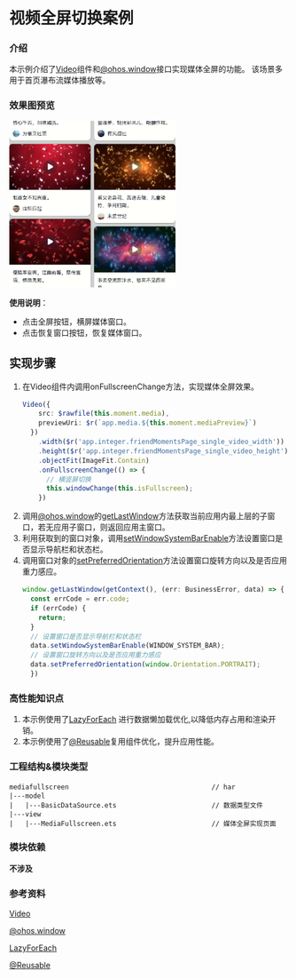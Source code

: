 # 视频全屏切换案例

### 介绍

本示例介绍了[Video](https://gitee.com/openharmony/docs/blob/master/zh-cn/application-dev/reference/arkui-ts/ts-media-components-video.md)组件和[@ohos.window](https://gitee.com/openharmony/docs/blob/master/zh-cn/application-dev/reference/apis/js-apis-window.md)接口实现媒体全屏的功能。
该场景多用于首页瀑布流媒体播放等。

### 效果图预览

<img src="./src/main/resources/base/media/media_fullscreen.gif" width="300">

**使用说明**：

* 点击全屏按钮，横屏媒体窗口。
* 点击恢复窗口按钮，恢复媒体窗口。

## 实现步骤

1. 在Video组件内调用onFullscreenChange方法，实现媒体全屏效果。
    ```ts
    Video({
        src: $rawfile(this.moment.media),
        previewUri: $r(`app.media.${this.moment.mediaPreview}`)
      })
        .width($r('app.integer.friendMomentsPage_single_video_width'))
        .height($r('app.integer.friendMomentsPage_single_video_height'))
        .objectFit(ImageFit.Contain)
        .onFullscreenChange(() => {
          // 横竖屏切换
          this.windowChange(this.isFullscreen);
        })
   ```
2. 调用[@ohos.window](https://gitee.com/openharmony/docs/blob/master/zh-cn/application-dev/reference/apis/js-apis-window.md)的[getLastWindow](https://gitee.com/openharmony/docs/blob/master/zh-cn/application-dev/reference/apis/js-apis-window.md#windowgetlastwindow9)方法获取当前应用内最上层的子窗口，若无应用子窗口，则返回应用主窗口。
3. 利用获取到的窗口对象，调用[setWindowSystemBarEnable](https://gitee.com/openharmony/docs/blob/master/zh-cn/application-dev/reference/apis/js-apis-window.md#setwindowsystembarenable9)方法设置窗口是否显示导航栏和状态栏。
4. 调用窗口对象的[setPreferredOrientation](https://gitee.com/openharmony/docs/blob/master/zh-cn/application-dev/reference/apis/js-apis-window.md#setpreferredorientation9)方法设置窗口旋转方向以及是否应用重力感应。
    ```ts
    window.getLastWindow(getContext(), (err: BusinessError, data) => {
      const errCode = err.code;
      if (errCode) {
        return;
      }
      // 设置窗口是否显示导航栏和状态栏
      data.setWindowSystemBarEnable(WINDOW_SYSTEM_BAR);
      // 设置窗口旋转方向以及是否应用重力感应
      data.setPreferredOrientation(window.Orientation.PORTRAIT);
      })
    ```
### 高性能知识点

1. 本示例使用了[LazyForEach](https://docs.openharmony.cn/pages/v4.0/zh-cn/application-dev/performance/lazyforeach_optimization.md/) 进行数据懒加载优化,以降低内存占用和渲染开销。
2. 本示例使用了[@Reusable](https://docs.openharmony.cn/pages/v4.0/zh-cn/application-dev/performance/component-recycle.md/)复用组件优化，提升应用性能。

### 工程结构&模块类型

   ```
   mediafullscreen                                    // har
   |---model                                         
   |   |---BasicDataSource.ets                        // 数据类型文件
   |---view
   |   |---MediaFullscreen.ets                        // 媒体全屏实现页面
   ```

### 模块依赖

**不涉及**

### 参考资料

[Video](https://gitee.com/openharmony/docs/blob/master/zh-cn/application-dev/reference/arkui-ts/ts-media-components-video.md)

[@ohos.window](https://gitee.com/openharmony/docs/blob/master/zh-cn/application-dev/reference/apis/js-apis-window.md)

[LazyForEach](https://docs.openharmony.cn/pages/v4.0/zh-cn/application-dev/performance/lazyforeach_optimization.md/)

[@Reusable](https://docs.openharmony.cn/pages/v4.0/zh-cn/application-dev/performance/component-recycle.md/)
